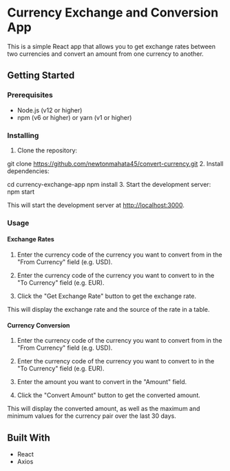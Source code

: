 # Currency Exchange and Conversion App

This is a simple React app that allows you to get exchange rates between two currencies and convert an amount from one currency to another.

## Getting Started

### Prerequisites

- Node.js (v12 or higher)
- npm (v6 or higher) or yarn (v1 or higher)

### Installing

1. Clone the repository:

  git clone https://github.com/newtonmahata45/convert-currency.git
2. Install dependencies:

cd currency-exchange-app
npm install
3. Start the development server:
npm start

This will start the development server at [http://localhost:3000](http://localhost:3000).

### Usage

#### Exchange Rates

1. Enter the currency code of the currency you want to convert from in the "From Currency" field (e.g. USD).

2. Enter the currency code of the currency you want to convert to in the "To Currency" field (e.g. EUR).

3. Click the "Get Exchange Rate" button to get the exchange rate.

This will display the exchange rate and the source of the rate in a table.

#### Currency Conversion

1. Enter the currency code of the currency you want to convert from in the "From Currency" field (e.g. USD).

2. Enter the currency code of the currency you want to convert to in the "To Currency" field (e.g. EUR).

3. Enter the amount you want to convert in the "Amount" field.

4. Click the "Convert Amount" button to get the converted amount.

This will display the converted amount, as well as the maximum and minimum values for the currency pair over the last 30 days.

## Built With

- React
- Axios
